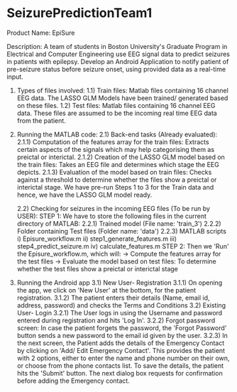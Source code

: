 # SeizurePredictionTeam1
Product Name: 
EpiSure

Description: 
A team of students in Boston University's Graduate Program in Electrical and Computer Engineering use EEG signal data to predict seizures in patients with epilepsy. Develop an Android Application to notify patient of pre-seizure status before seizure onset, using provided data as a real-time input.

1) Types of files involved:
	1.1) Train files: Matlab files containing 16 channel EEG data. The LASSO GLM Models have been trained/ generated based on these files.
	1.2) Test files: Matlab files containing 16 channel EEG data. These files are assumed to be the incoming real time EEG data from the patient.

2) Running the MATLAB code:
	2.1) Back-end tasks (Already evaluated):
	2.1.1) Computation of the features array for the train files: Extracts certain aspects of the signals which may help categorising them as preictal or interictal.
	2.1.2) Creation of the LASSO GLM model based on the train files: Takes an EEG file and determines which stage the EEG depicts.
	2.1.3) Evaluation of the model based on train files: Checks against a threshold to determine whether the files show a preictal or interictal stage. We have pre-run Steps 1 to 3 for the Train data and hence, we have the LASSO GLM model ready.
	
	2.2) Checking for seizures in  the incoming EEG files (To be run by USER):
	STEP 1:
	We have to store the following files in the current directory of MATLAB:
	2.2.1) Trained model (File name: 'train_3')
	2.2.2) Folder containing Test files (Folder name: 'data') 
	2.2.3) MATLAB scripts
		i)   Episure_workflow.m
		ii)  step1_generate_features.m
		iii) step4_predict_seizure.m
		iv)  calculate_features.m
	STEP 2:
	Then we 'Run' the Episure_workflow.m, which will:
	-> Compute the features array for the test files
	-> Evaluate the model based on test files: To determine whether the test files show a preictal or interictal stage
3) Running the Android app
	3.1) New User- Registration
		3.1.1) On opening the app, we click on 'New User' at the bottom, for the patient registration.
		3.1.2) The patient enters their details (Name, email id, address, password) and checks the Terms and Conditions
	3.2) Existing User- Login
		3.2.1) The User logs in using the Username and password entered during registration and hits 'Log In'.
		3.2.2) Forgot password screen: In case the patient forgets the password, the 'Forgot Password' button sends a new password to the email id given by the user.
		3.2.3) In the next screen, the Patient adds the details of the Emergency Contact by clicking on 'Add/ Edit Emergency Contact'. This provides the patient with 2 options, either to enter the name and phone number on their own, or choose from the phone contacts list. To save the details, the patient hits the 'Submit' button. The next dialog box requests for confirmation before adding the Emergency contact.
	
		
